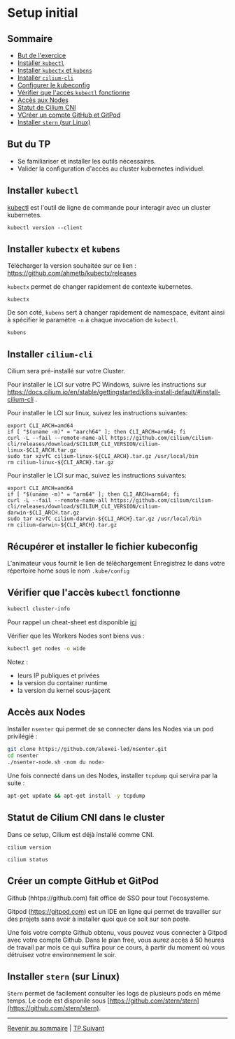 # Setup initial

## Sommaire
  * [But de l'exercice](#but)
  * [Installer `kubectl`](#but)
  * [Installer `kubectx` et `kubens`](#but)
  * [Installer `cilium-cli`](#but)
  * [Configurer le kubeconfig](#but)
  * [Vérifier que l'accès `kubectl` fonctionne](#but)
  * [Accès aux Nodes](#but)
  * [Statut de Cilium CNI](#but)
  * [VCréer un compte GitHub et GitPod](#but)
  * [Installer `stern` (sur Linux)](#but)

## But du TP
* Se familiariser et installer les outils nécessaires.
* Valider la configuration d'accès au cluster kubernetes individuel. 

## Installer `kubectl`
[kubectl](https://kubernetes.io/docs/tasks/tools/install-kubectl/) est l'outil de ligne de commande pour interagir avec un cluster kubernetes.

```shell
kubectl version --client
```

## Installer `kubectx` et `kubens`
Télécharger la version souhaitée sur ce lien : https://github.com/ahmetb/kubectx/releases

`kubectx` permet de changer rapidement de contexte kubernetes.

```shell
kubectx
```

De son coté, `kubens` sert à changer rapidement de namespace, évitant ainsi à spécifier le paramètre `-n` à chaque invocation de `kubectl`.

```shell
kubens
```

## Installer `cilium-cli`
Cilium sera pré-installé sur votre Cluster.

Pour installer le LCI sur votre PC Windows, suivre les instructions sur https://docs.cilium.io/en/stable/gettingstarted/k8s-install-default/#install-cilium-cli .

Pour installer le LCI sur linux, suivez les instructions suivantes:

```export CILIUM_CLI_VERSION=$(curl -s https://raw.githubusercontent.com/cilium/cilium-cli/master/stable.txt)
export CLI_ARCH=amd64
if [ "$(uname -m)" = "aarch64" ]; then CLI_ARCH=arm64; fi
curl -L --fail --remote-name-all https://github.com/cilium/cilium-cli/releases/download/$CILIUM_CLI_VERSION/cilium-linux-$CLI_ARCH.tar.gz
sudo tar xzvfC cilium-linux-${CLI_ARCH}.tar.gz /usr/local/bin
rm cilium-linux-${CLI_ARCH}.tar.gz
```

Pour installer le LCI sur mac, suivez les instructions suivantes:

```export CILIUM_CLI_VERSION=$(curl -s https://raw.githubusercontent.com/cilium/cilium-cli/master/stable.txt)
export CLI_ARCH=amd64
if [ "$(uname -m)" = "arm64" ]; then CLI_ARCH=arm64; fi
curl -L --fail --remote-name-all https://github.com/cilium/cilium-cli/releases/download/$CILIUM_CLI_VERSION/cilium-darwin-$CLI_ARCH.tar.gz
sudo tar xzvfC cilium-darwin-${CLI_ARCH}.tar.gz /usr/local/bin
rm cilium-darwin-${CLI_ARCH}.tar.gz
```

## Récupérer et installer le fichier kubeconfig
L'animateur vous fournit le lien de téléchargement
Enregistrez le dans votre répertoire home sous le nom `.kube/config`

## Vérifier que l'accès `kubectl` fonctionne

```bash
kubectl cluster-info
```

Pour rappel un cheat-sheet est disponible [ici](https://kubernetes.io/fr/docs/reference/kubectl/cheatsheet/)

Vérifier que les Workers Nodes sont biens vus :
```bash
kubectl get nodes -o wide
```
Notez :
* leurs IP publiques et privées
* la version du container runtime
* la version du kernel sous-jaçent

## Accès aux Nodes
Installer  `nsenter` qui permet de se connecter dans les Nodes via un pod privilégié :
```bash
git clone https://github.com/alexei-led/nsenter.git
cd nsenter
./nsenter-node.sh <nom du node>
```
Une fois connecté dans un des Nodes, installer `tcpdump` qui servira par la suite :
```bash
apt-get update && apt-get install -y tcpdump
```

## Statut de Cilium CNI dans le cluster

Dans ce setup, Cilium est déjà installé comme CNI.

```shell
cilium version
```

```shell
cilium status
```

## Créer un compte GitHub et GitPod
Github (hhtps://github.com) fait office de SSO pour tout l'ecosysteme.

Gitpod (https://gitpod.com) est un IDE en ligne qui permet de travailler sur des projets sans avoir à installer quoi que ce soit sur son poste.

Une fois votre compte Github obtenu, vous pouvez vous connecter à Gitpod avec votre compte Github. Dans le plan free, vous aurez accès à 50 heures de travail par mois ce qui suffira pour ce cours, à partir du moment où vous détruisez votre environnement le soir.

## Installer `stern` (sur Linux)
`Stern` permet de facilement consulter les logs de plusieurs pods en même temps.
Le code est disponile sous [https://github.com/stern/stern](https://github.com/stern/stern).

---

[Revenir au sommaire](../README.md) | [TP Suivant](./TP02.md)

